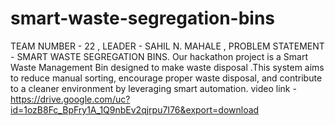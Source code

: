 # smart-waste-segregation-bins
TEAM NUMBER - 22 , LEADER - SAHIL N. MAHALE , PROBLEM STATEMENT - SMART WASTE SEGREGATION BINS.   Our hackathon project is a Smart Waste Management Bin designed to make waste disposal .This system aims to reduce manual sorting, encourage proper waste disposal, and contribute to a cleaner environment by leveraging smart automation.
video link - https://drive.google.com/uc?id=1ozB8Fc_BpFry1A_1Q9nbEv2qjrpu7I76&export=download
